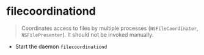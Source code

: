 # filecoordinationd
> Coordinates access to files by multiple processes (`NSFileCoordinator`, `NSFilePresenter`).
> It should not be invoked manually.

- Start the daemon
`filecoordinationd`
